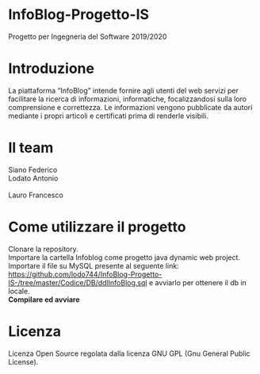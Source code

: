 # InfoBlog-Progetto-IS
Progetto per Ingegneria del Software 2019/2020

# Introduzione
La piattaforma “InfoBlog” intende fornire agli utenti del web servizi per facilitare la ricerca di informazioni, informatiche, focalizzandosi sulla loro comprensione e correttezza. Le informazioni vengono pubblicate da autori mediante i propri articoli e certificati prima di renderle visibili.

# Il team
Siano Federico
<br>
Lodato Antonio	
<br>
Lauro Francesco


# Come utilizzare il progetto
Clonare la repository.
<br>
Importare la cartella Infoblog come progetto java dynamic web project.
<br>
Importare il file su MySQL presente al seguente link: https://github.com/lodo744/InfoBlog-Progetto-IS-/tree/master/Codice/DB/ddlInfoBlog.sql e avviarlo per ottenere il db in locale.
<br><b>Compilare ed avviare</b>

# Licenza
Licenza Open Source regolata dalla licenza GNU GPL (Gnu General Public License).
